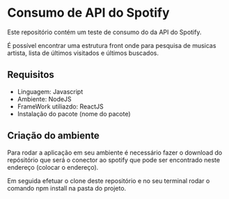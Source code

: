 # Consumo de API do Spotify

Este repositório contém um teste de consumo do da API do Spotify. 

É possível encontrar uma estrutura front onde para pesquisa de musicas artista, lista de últimos visitados e últimos buscados.


## Requisitos

* Linguagem: Javascript
* Ambiente: NodeJS
* FrameWork utiliazdo: ReactJS
* Instalação do pacote (nome do pacote)

## Criação do ambiente 

Para rodar a aplicação em seu ambiente é necessário fazer o download do repósitório que será o conector ao spotify  que pode ser encontrado neste endereço (colocar o endereço).

Em seguida efetuar o clone deste repositório e no seu terminal rodar o comando npm install na pasta do projeto.


## 




